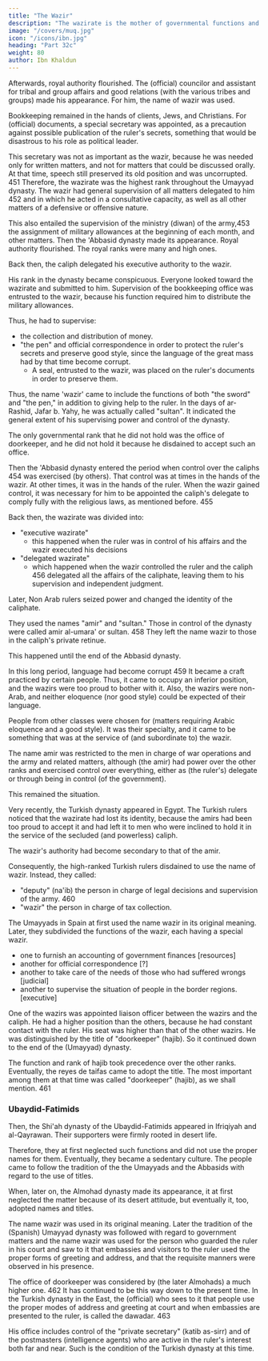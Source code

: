 ```yaml
---
title: "The Wazir"
description: "The wazirate is the mother of governmental functions and royal ranks"
image: "/covers/muq.jpg"
icon: "/icons/ibn.jpg"
heading: "Part 32c"
weight: 80
author: Ibn Khaldun
---
```



Afterwards, royal authority flourished. The (official) councilor and assistant for tribal and group affairs and good relations (with the various tribes and groups) made his appearance. For him, the name of wazir was used. 

Bookkeeping remained in the hands of clients, Jews, and Christians. For (official) documents, a special secretary was appointed, as a precaution against possible publication of the ruler's secrets, something that would be disastrous to his role as political leader. 

This secretary was not as important as the wazir, because he was needed only for written matters, and not for matters that could be discussed orally. At that time, speech still preserved its old position and was uncorrupted. 451 Therefore, the wazirate was the highest rank throughout the Umayyad dynasty. The wazir had general supervision of all matters delegated to him 452 and in which he acted in a consultative capacity, as well as all other matters of a defensive or offensive nature. 

This also entailed the supervision of the ministry (diwan) of the army,453 the assignment of military allowances at the beginning of each month, and other matters. Then the 'Abbasid dynasty made its appearance. Royal authority flourished. The royal ranks were many and high ones. 

Back then, the caliph delegated his executive authority to the wazir.

His rank in the dynasty became conspicuous. Everyone looked toward the wazirate and submitted to him. Supervision of the bookkeeping office was entrusted to the wazir, because his function required him to distribute the military allowances. 

Thus, he had to supervise:
- the collection and distribution of money.<!-- , and the supervision of (that task) was added to his (duties). -->
- "the pen" and official correspondence in order to protect the ruler's secrets and preserve good style, since the language of the great mass had by that time become corrupt. 
  - A seal, entrusted to the wazir, was placed on the ruler's documents in order to preserve them.

Thus, the name 'wazir' came to include the functions of both "the sword" and "the pen," in addition to giving help to the ruler. In the days of ar-Rashid, Jafar b. Yahy, he was actually called "sultan". It indicated the general extent of his supervising power and control of the dynasty. 

The only governmental rank that he did not hold was the office of doorkeeper, and he did not hold it because he disdained to accept such an office.

Then the 'Abbasid dynasty entered the period when control over the caliphs 454 was exercised (by others). That control was at times in the hands of the wazir. At other times, it was in the hands of the ruler. When the wazir gained control, it was necessary for him to be appointed the caliph's delegate to comply fully with the religious laws, as mentioned before. 455 

Back then, the wazirate was divided into:

- "executive wazirate"
  - this happened when the ruler was in control of his affairs and the wazir executed his decisions
- "delegated wazirate"
  - which happened when the wazir controlled the ruler and the caliph 456 delegated all the affairs of the caliphate, leaving them to his supervision and independent judgment. 

<!-- This has caused a difference of opinion as to whether two wazirs could be appointed at the same time to the "delegated wazirate." The same difference of opinion has existed with regard to the appointment of two imams at the same time, as was mentioned before in connection with the laws governing the caliphate. 

The ruler continued to be controlled in this way. NonArab rulers seized power. The identity of the caliphate was lost. The usurpers were not interested in adopting the caliphal titles, 457 and they disdained to share the same title with the wazirs, because the wazirs were their servants.  -->

Later, Non Arab rulers seized power and changed the identity of the caliphate. 

They used the names "amir" and "sultan." Those in control of the dynasty were called amir al-umara' or sultan<!-- , in addition to the ornamental titles which the caliph used to give them, as can be seen in their surnames -->. 458 They left the name wazir to those in the caliph's private retinue. 

This happened until the end of <!-- So remained the case down to the end --> the Abbasid dynasty.

In this long period, language had become corrupt 459 It became a craft practiced by certain people. Thus, it came to occupy an inferior position, and the wazirs were too proud to bother with it. Also, the wazirs were non-Arab, and neither eloquence (nor good style) could be expected of their language.

People from other classes were chosen for (matters requiring Arabic eloquence and a good style).
It was their specialty, and it came to be something that was at the service of (and
subordinate to) the wazir.

The name amir was restricted to the men in charge of war operations and the army and related matters, although (the amir) had power over the other ranks and exercised control over everything, either as (the ruler's) delegate or through being in control (of the government). 

This remained the situation.

Very recently, the Turkish dynasty appeared in Egypt. The Turkish rulers noticed that the wazirate had lost its identity, because the amirs had been too proud to accept it and had left it to men who were inclined to hold it in the service of the secluded (and powerless) caliph. 

The wazir's authority had become secondary to that of the amir. <!-- (The wazirate) had become a subordinate, -->
<!-- ineffectual office. --> 

Consequently, the high-ranked Turkish rulers disdained to use the name of wazir. Instead, they called:
-  "deputy" (na'ib) the person in charge of legal decisions and supervision of the army. 460
- "wazir" the person in charge of tax collection.

The Umayyads in Spain at first used the name wazir in its original meaning. Later, they subdivided the functions of the wazir, each having a special wazir. 
- one to furnish an accounting of government finances [resources]
- another for official correspondence [?]
- another to take care of the needs of those who had suffered wrongs [judicial]
- another to supervise the situation of people in the border regions. [executive]

<!-- A special house was prepared for these wazirs. There, they sat upon carpets spread out for them and executed the orders of the ruler, each in the field entrusted to him.  -->

One of the wazirs was appointed liaison officer between the wazirs and the caliph. He had a higher position than the others, because he had constant contact with the ruler. His seat was higher than that of the other wazirs. He was distinguished by the title of "doorkeeper" (hajib). So it continued down to the end of the (Umayyad) dynasty. 

The function and rank of hajib took precedence over the other ranks. Eventually, the reyes de taifas came to adopt the title. The most important among them at that time was called "doorkeeper" (hajib), as we shall mention. 461

### Ubaydid-Fatimids

Then, the Shi'ah dynasty of the Ubaydid-Fatimids appeared in Ifriqiyah and al-Qayrawan. Their supporters were firmly rooted in desert life. 

Therefore, they at first neglected such functions and did not use the proper names for them. Eventually, they became a sedentary culture. The people came to follow the tradition of the the Umayyads and the Abbasids with regard to the use of titles. 

When, later on, the Almohad dynasty made its appearance, it at first neglected the matter because of its desert attitude, but eventually it, too, adopted names and titles. 

The name wazir was used in its original meaning. Later the tradition of the (Spanish) Umayyad dynasty was followed with regard to government matters and the name wazir was used for the person who guarded the ruler in his court and saw to it that embassies and visitors to the ruler used the proper forms of greeting and address, and that the requisite manners were observed in his presence.

The office of doorkeeper was considered by (the later Almohads) a much higher one. 462 It has continued to be this way down to the present time. In the Turkish dynasty in the East, the (official) who sees to it that people use the proper modes of address and greeting at court and when embassies are presented to the ruler, is called the dawadar. 463 

His office includes control of the "private secretary" (katib as-sirr) and of the postmasters (intelligence agents) who are active in the ruler's interest both far and near. Such is the condition of the Turkish dynasty at this time.


